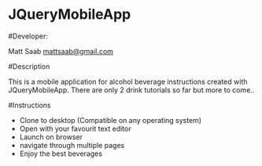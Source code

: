 # JQueryMobileApp

#Developer: 

Matt Saab <mattsaab@gmail.com>

#Description

This is a mobile application for alcohol beverage instructions created with JQueryMobileApp. There are only 2 drink tutorials so far but more to come..

#Instructions

* Clone to desktop (Compatible on any operating system)
* Open with your favourit text editor
* Launch on browser
* navigate through multiple pages
* Enjoy the best beverages

